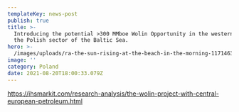 ```yaml
---
templateKey: news-post
publish: true
title: >-
  Introducing the potential >300 MMboe Wolin Opportunity in the western part of
  the Polish sector of the Baltic Sea.
hero: >-
  /images/uploads/ra-the-sun-rising-at-the-beach-in-the-morning-117146356-post.webp
image: ''
category: Poland
date: 2021-08-20T18:00:33.079Z
---
```

<https://ihsmarkit.com/research-analysis/the-wolin-project-with-central-european-petroleum.html>
